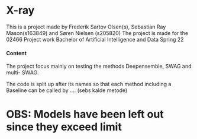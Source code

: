 # X-ray


This is a project made by Frederik Sartov Olsen(s), Sebastian Ray Mason(s163849) and Søren Nielsen (s205820)
The project is made for the 02466 Project work Bachelor of Artificial Intelligence and Data Spring 22

#### Content
The project focus mainly on testing the methods Deepensemble, SWAG and multi- SWAG.

The code is split up after its names so that each method including a Baseline can be called by .... (sebs kalde metode)



# OBS: Models have been left out since they exceed limit


